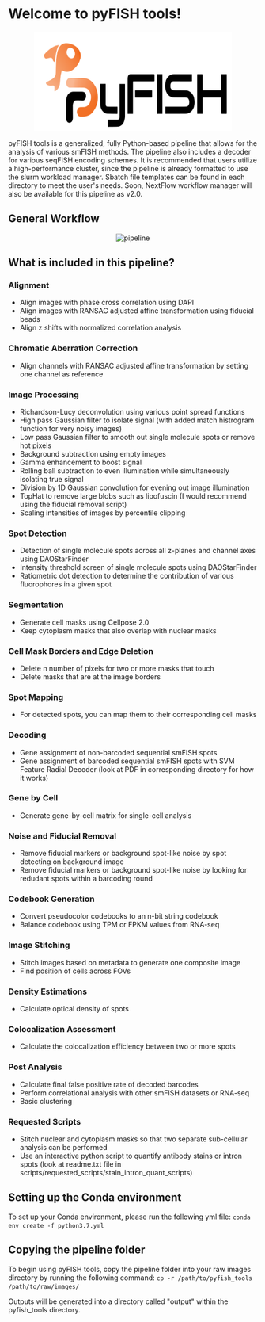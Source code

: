 # Welcome to pyFISH tools!
<p align="center">
<img src="https://github.com/CaiGroup/pyfish_tools/blob/pyFISH/logo/logo.svg" alt="fish icon" width="400" height="200">
</p>

pyFISH tools is a generalized, fully Python-based pipeline that allows for the analysis of various smFISH methods. The pipeline also includes a decoder for various seqFISH encoding schemes. It is recommended that users utilize a high-performance cluster, since the pipeline is already formatted to use the slurm workload manager. Sbatch file templates can be found in each directory to meet the user's needs. Soon, NextFlow workflow manager will also be available for this pipeline as v2.0.

## General Workflow
<p align="center">
<img src="https://github.com/klcolon/pyfish_tools/blob/main/logo/pipeline_format.png" alt="pipeline">
</p>

## What is included in this pipeline?
### Alignment
- Align images with phase cross correlation using DAPI
- Align images with RANSAC adjusted affine transformation using fiducial beads 
- Align z shifts with normalized correlation analysis
### Chromatic Aberration Correction
- Align channels with RANSAC adjusted affine transformation by setting one channel as reference
### Image Processing
- Richardson-Lucy deconvolution using various point spread functions
- High pass Gaussian filter to isolate signal (with added match histrogram function for very noisy images)
- Low pass Gaussian filter to smooth out single molecule spots or remove hot pixels 
- Background subtraction using empty images
- Gamma enhancement to boost signal
- Rolling ball subtraction to even illumination while simultaneously isolating true signal
- Division by 1D Gaussian convolution for evening out image illumination
- TopHat to remove large blobs such as lipofuscin (I would recommend using the fiducial removal script)
- Scaling intensities of images by percentile clipping
### Spot Detection
- Detection of single molecule spots across all z-planes and channel axes using DAOStarFinder  
- Intensity threshold screen of single molecule spots using DAOStarFinder
- Ratiometric dot detection to determine the contribution of various fluorophores in a given spot
### Segmentation
- Generate cell masks using Cellpose 2.0
- Keep cytoplasm masks that also overlap with nuclear masks
### Cell Mask Borders and Edge Deletion
- Delete n number of pixels for two or more masks that touch
- Delete masks that are at the image borders
### Spot Mapping
- For detected spots, you can map them to their corresponding cell masks
### Decoding
- Gene assignment of non-barcoded sequential smFISH spots
- Gene assignment of barcoded sequential smFISH spots with SVM Feature Radial Decoder (look at PDF  in corresponding directory for how it works)
### Gene by Cell 
- Generate gene-by-cell matrix for single-cell analysis
### Noise and Fiducial Removal
- Remove fiducial markers or background spot-like noise by spot detecting on background image
- Remove fiducial markers or background spot-like noise by looking for redudant spots within a barcoding round
### Codebook Generation
- Convert pseudocolor codebooks to an n-bit string codebook
- Balance codebook using TPM or FPKM values from RNA-seq
### Image Stitching
- Stitch images based on metadata to generate one composite image
- Find position of cells across FOVs
### Density Estimations
- Calculate optical density of spots
### Colocalization Assessment
- Calculate the colocalization efficiency between two or more spots
### Post Analysis
- Calculate final false positive rate of decoded barcodes
- Perform correlational analysis with other smFISH datasets or RNA-seq
- Basic clustering 
### Requested Scripts
- Stitch nuclear and cytoplasm masks so that two separate sub-cellular analysis can be performed
- Use an interactive python script to quantify antibody stains or intron spots (look at readme.txt file in scripts/requested_scripts/stain_intron_quant_scripts)

## Setting up the Conda environment

To set up your Conda environment, please run the following yml file: `conda env create -f python3.7.yml`

## Copying the pipeline folder

To begin using pyFISH tools, copy the pipeline folder into your raw images directory by running the following command: `cp -r /path/to/pyfish_tools /path/to/raw/images/`


Outputs will be generated into a directory called "output" within the pyfish_tools directory.





